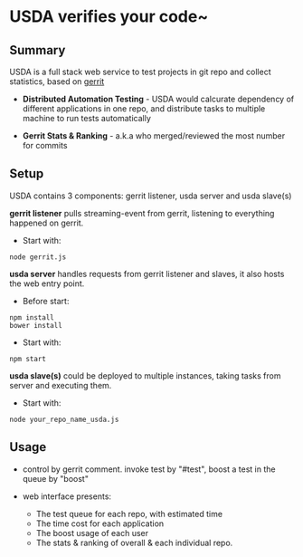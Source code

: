 # USDA verifies your code~

## Summary

USDA is a full stack web service to test projects in git repo and collect statistics, based on [gerrit](https://code.google.com/p/gerrit/)

- **Distributed Automation Testing** - USDA would calcurate dependency of different applications in one repo, and distribute tasks to multiple machine to run tests automatically

- **Gerrit Stats & Ranking** - a.k.a who merged/reviewed the most number for commits

## Setup

USDA contains 3 components: gerrit listener, usda server and usda slave(s)

**gerrit listener** pulls streaming-event from gerrit, listening to everything happened on gerrit.
* Start with:
```
node gerrit.js
```

**usda server** handles requests from gerrit listener and slaves, it also hosts the web entry point.
* Before start:
```
npm install
bower install
```
* Start with:
```
npm start
```

**usda slave(s)** could be deployed to multiple instances, taking tasks from server and executing them.
* Start with:
```
node your_repo_name_usda.js
```

## Usage
* control by gerrit comment. invoke test by "#test", boost a test in the queue by "boost"

* web interface presents:

  - The test queue for each repo, with estimated time
  - The time cost for each application
  - The boost usage of each user
  - The stats & ranking of overall & each individual repo.